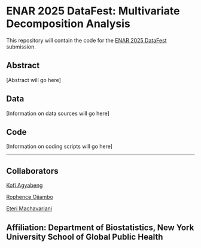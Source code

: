 # ENAR 2025 DataFest: Multivariate Decomposition Analysis

This repository will contain the code for the [ENAR 2025 DataFest](https://www.enar.org/meetings/spring2025/program/datafest_submission.cfm) submission.


## Abstract

[Abstract will go here]

## Data

[Information on data sources will go here]

## Code

[Information on coding scripts will go here]

-------------------------------------------------------------
## Collaborators

[Kofi Agyabeng]()

[Rophence Ojiambo](https://github.com/rophenceojiambo)

[Eteri Machavariani](https://github.com/machavariani)

**Affiliation:** Department of Biostatistics, New York University School of Global Public Health
-------------------------------------------------------------


